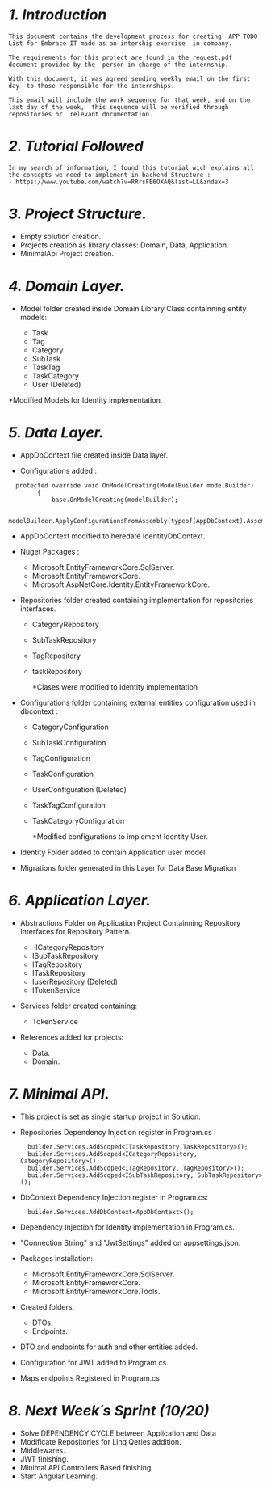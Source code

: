 # ***1. Introduction***

	This document contains the development process for creating  APP TODO List for Embrace IT made as an intership exercise  in company.

	The requirements for this project are found in the request.pdf document provided by the  person in charge of the internship.

	With this document, it was agreed sending weekly email on the first day  to those responsible for the internships.

	This email will include the work sequence for that week, and on the last day of the week,  this sequence will be verified through repositories or  relevant documentation.

# ***2. Tutorial Followed***

	In my search of information, I found this tutorial wich explains all the concepts we need to implement in backend Structure : 
	- https://www.youtube.com/watch?v=RRrsFE6OXAQ&list=LL&index=3 
  
# ***3. Project Structure.***
  
  - Empty solution creation.
  - Projects creation as library classes:  Domain, Data, Application.
  - MinimalApi Project creation.

# ***4. Domain Layer.***

- Model folder created inside Domain Library Class containning entity models:
  
  - Task
  - Tag
  - Category
  - SubTask
  - TaskTag
  - TaskCategory
  - User (Deleted)

*Modified Models for Identity implementation.

# ***5. Data Layer.***

- AppDbContext file created inside Data layer.

- Configurations added :

```
  protected override void OnModelCreating(ModelBuilder modelBuilder)
        {
            base.OnModelCreating(modelBuilder);
            
            modelBuilder.ApplyConfigurationsFromAssembly(typeof(AppDbContext).Assembly);
```

- AppDbContext modified to heredate IdentityDbContext.

- Nuget Packages :
  - Microsoft.EntityFrameworkCore.SqlServer. 
  - Microsoft.EntityFrameworkCore.
  - Microsoft.AspNetCore.Identity.EntityFrameworkCore.

- Repositories folder created containing implementation for repositories interfaces.
  - CategoryRepository
  - SubTaskRepository
  - TagRepository
  - taskRepository

	*Clases were modified to Identity implementation

- Configurations folder containing external entities configuration used in dbcontext :

  - CategoryConfiguration
  - SubTaskConfiguration
  - TagConfiguration
  - TaskConfiguration
  - UserConfiguration (Deleted)
  - TaskTagConfiguration
  - TaskCategoryConfiguration

	*Modified configurations to implement Identity User.

- Identity Folder added to contain Application user model.

- Migrations folder generated in this Layer for Data Base Migration

# ***6. Application Layer.***
	
- Abstractions Folder on Application Project Containning Repository Interfaces for Repository Pattern.

  - -ICategoryRepository
  - ISubTaskRepository
  - ITagRepository
  - ITaskRepository
  - IuserRepository (Deleted)
  - ITokenService
 
- Services folder created containing:

  - TokenService

- References added for projects:
  
	- Data.
 	- Domain.
 
# ***7. Minimal API.***

- This project is set as single startup project in Solution.
    
- Repositories Dependency Injection register in Program.cs :

  ```
    builder.Services.AddScoped<ITaskRepository,TaskRepository>();
    builder.Services.AddScoped<ICategoryRepository, CategoryRepository>();
    builder.Services.AddScoped<ITagRepository, TagRepository>();
    builder.Services.AddScoped<ISubTaskRepository, SubTaskRepository>();
  ```

- DbContext Dependency Injection register in Program.cs:
	
  ```
    builder.Services.AddDbContext<AppDbContext>();   
  ```

- Dependency Injection for Identity implementation in Program.cs.
  
- "Connection String" and "JwtSettings" added on appsettings.json.

- Packages installation:

	- Microsoft.EntityFrameworkCore.SqlServer.
	- Microsoft.EntityFrameworkCore.
	- Microsoft.EntityFrameworkCore.Tools.

- Created folders:

	- DTOs.
   	- Endpoints.

- DTO and endpoints for auth and other entities added.

- Configuration for JWT added to Program.cs.

- Maps endpoints Registered in Program.cs

# ***8. Next Week´s Sprint (10/20)***

- Solve  DEPENDENCY CYCLE between Application and Data
- Modificate Repositories for Linq Qeries addition.
- Middlewares.
- JWT finishing.
- Minimal API Controllers Based finishing.
- Start Angular Learning. 	
	
